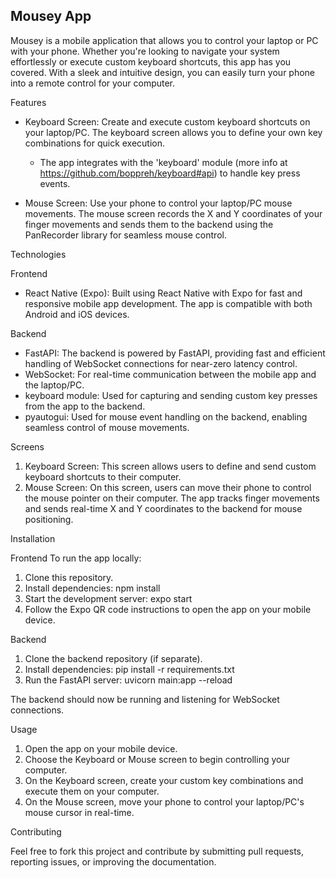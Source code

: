 ## Mousey App

Mousey is a mobile application that allows you to control your laptop or PC with your phone. Whether you're looking to navigate your system effortlessly or execute custom keyboard shortcuts, this app has you covered. With a sleek and intuitive design, you can easily turn your phone into a remote control for your computer.

Features

- Keyboard Screen: Create and execute custom keyboard shortcuts on your laptop/PC. The keyboard screen allows you to define your own key combinations for quick execution.

  - The app integrates with the 'keyboard' module (more info at https://github.com/boppreh/keyboard#api) to handle key press events.

- Mouse Screen: Use your phone to control your laptop/PC mouse movements. The mouse screen records the X and Y coordinates of your finger movements and sends them to the backend using the PanRecorder library for seamless mouse control.

Technologies

Frontend

- React Native (Expo): Built using React Native with Expo for fast and responsive mobile app development. The app is compatible with both Android and iOS devices.

Backend

- FastAPI: The backend is powered by FastAPI, providing fast and efficient handling of WebSocket connections for near-zero latency control.
- WebSocket: For real-time communication between the mobile app and the laptop/PC.
- keyboard module: Used for capturing and sending custom key presses from the app to the backend.
- pyautogui: Used for mouse event handling on the backend, enabling seamless control of mouse movements.

Screens

1. Keyboard Screen: This screen allows users to define and send custom keyboard shortcuts to their computer.
2. Mouse Screen: On this screen, users can move their phone to control the mouse pointer on their computer. The app tracks finger movements and sends real-time X and Y coordinates to the backend for mouse positioning.

Installation

Frontend
To run the app locally:

1. Clone this repository.
2. Install dependencies:
   npm install
3. Start the development server:
   expo start
4. Follow the Expo QR code instructions to open the app on your mobile device.

Backend

1. Clone the backend repository (if separate).
2. Install dependencies:
   pip install -r requirements.txt
3. Run the FastAPI server:
   uvicorn main:app --reload

The backend should now be running and listening for WebSocket connections.

Usage

1. Open the app on your mobile device.
2. Choose the Keyboard or Mouse screen to begin controlling your computer.
3. On the Keyboard screen, create your custom key combinations and execute them on your computer.
4. On the Mouse screen, move your phone to control your laptop/PC's mouse cursor in real-time.

Contributing

Feel free to fork this project and contribute by submitting pull requests, reporting issues, or improving the documentation.
